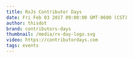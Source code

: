 ```yaml
---
title: RxJs Contributor Days
date: Fri Feb 03 2017 09:00:00 GMT-0600 (CST)
author: thisdot
brand: contributors-days
thumbnail: /media/rx-day-logo.svg
video: https://contributordays.com
tags: events
---
```

